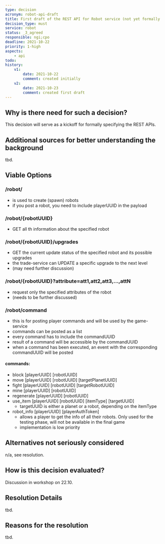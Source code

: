 ```yaml
---
type: decision
acronym: robot-api-draft
title: First draft of the REST API for Robot service (not yet formally specified)
decision_type: must
service: robot
status: _3_agreed
responsible: ngi;cpo
deadline: 2021-10-22
priority: 1-high
aspects: 
    - api
todo:
history:
    v1:
        date: 2021-10-22
        comment: created initially
    v2:
        date: 2021-10-23
        comment: created first draft    
---
```


## Why is there need for such a decision?

This decision will serve as a kickoff for formally specifying the REST APIs.

## Additional sources for better understanding the background

tbd.

## Viable Options

### /robot/
- is used to create (spawn) robots
- if you post a robot, you need to include playerUUID in the payload

### /robot/{robotUUID}
- GET all th information about the specified robot

### /robot/{robotUUID}/upgrades
- GET the current update status of the specified robot and its possible upgrades
- the trade-service can UPDATE a specific upgrade to the next level
- (may need further discussion)

### /robot/{robotUUID}?attribute=att1,att2,att3,…,attN
- request only the specified attributes of the robot
- (needs to be further discussed)

### /robot/command
- this is for posting player commands and will be used by the game-service
- commands can be posted as a list
- every command has to include the commandUUID
- result of a command will be accessible by the commandUUID
- when a command has been executed, an event with the corresponding commandUUID will be posted

#### commands:
- block [playerUUID] [robotUUID]
- move [playerUUID] [robotUUID] [targetPlanetUUID]
- fight [playerUUID] [robotUUID] [targetRobotUUID]
- mine [playerUUID] [robotUUID]
- regenerate [playerUUID] [robotUUID]
- use_item [playerUUID] [robotUUID] [itemType] [targetUUID]
    - targetUUID is either a planet or a robot, depending on the itemType
- robot_info [playerUUID] [playerAuthToken]
    - allows a player to get the info of all their robots. Only used for the testing phase, will not be available in the final game
    - implementation is low priority


## Alternatives not seriously considered

n/a, see resolution.

## How is this decision evaluated?

Discussion in workshop on 22.10.

## Resolution Details

tbd.

## Reasons for the resolution

tbd.
